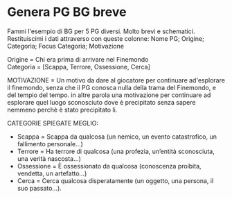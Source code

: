 # Genera PG BG breve

Fammi l'esempio di BG per 5 PG diversi. Molto brevi e schematici.
Restituiscimi i dati attraverso con queste colonne:
Nome PG; Origine; Categoria; Focus Categoria; Motivazione

Origine = Chi era prima di arrivare nel Finemondo  
Categoria = [Scappa, Terrore, Ossessione, Cerca]

MOTIVAZIONE = Un motivo da dare al giocatore per continuare ad'esplorare il finemondo, senza che il PG conosca nulla
della trama del Finemondo, e del tempio del tempo. in altre parola una motivazione per continuare ad esplorare quel
luogo sconosciuto dove è precipitato senza sapere nemmeno perchè è stato precipitato li.

CATEGORIE SPIEGATE MEGLIO:

- Scappa = Scappa da qualcosa (un nemico, un evento catastrofico, un fallimento personale…)
- Terrore = Ha terrore di qualcosa (una profezia, un’entità sconosciuta, una verità nascosta…)
- Ossessione = È ossessionato da qualcosa (conoscenza proibita, vendetta, un artefatto…)
- Cerca = Cerca qualcosa disperatamente (un oggetto, una persona, il suo passato…).


